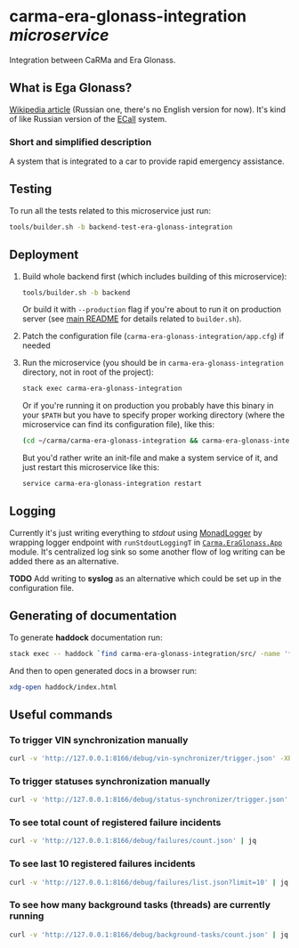 # carma-era-glonass-integration *microservice*

Integration between CaRMa and Era Glonass.

## What is Ega Glonass?

[Wikipedia article][wiki-eg] (Russian one, there's no English version for now).
It's kind of like Russian version of the [ECall][wiki-ecall] system.

### Short and simplified description

A system that is integrated to a car to provide rapid emergency assistance.

## Testing

To run all the tests related to this microservice just run:

```bash
tools/builder.sh -b backend-test-era-glonass-integration
```

## Deployment

1. Build whole backend first (which includes building of this microservice):

    ```bash
    tools/builder.sh -b backend
    ```

    Or build it with `--production` flag if you're about to run it on production
    server (see [main README](../README.md) for details related to
    `builder.sh`).

2. Patch the configuration file (`carma-era-glonass-integration/app.cfg`)
    if needed

3. Run the microservice (you should be in `carma-era-glonass-integration`
    directory, not in root of the project):

    ```bash
    stack exec carma-era-glonass-integration
    ```

    Or if you're running it on production you probably have this binary in your
    `$PATH` but you have to specify proper working directory (where the
    microservice can find its configuration file), like this:

    ```bash
    (cd ~/carma/carma-era-glonass-integration && carma-era-glonass-integration)
    ```

    But you'd rather write an init-file and make a system service of it, and
    just restart this microservice like this:

    ```bash
    service carma-era-glonass-integration restart
    ```

## Logging

Currently it's just writing everything to _stdout_ using
[MonadLogger][monad-logger] by wrapping logger endpoint with
`runStdoutLoggingT` in [`Carma.EraGlonass.App`](src/Carma/EraGlonass/App.hs)
module. It's centralized log sink so some another flow of log writing can be
added there as an alternative.

__TODO__ Add writing to **syslog** as an alternative which could be set up in
the configuration file.

## Generating of documentation

To generate **haddock** documentation run:

```bash
stack exec -- haddock `find carma-era-glonass-integration/src/ -name '*.hs' | xargs` --html --hyperlinked-source -o haddock
```

And then to open generated docs in a browser run:

```bash
xdg-open haddock/index.html
```

## Useful commands

### To trigger VIN synchronization manually

```bash
curl -v 'http://127.0.0.1:8166/debug/vin-synchronizer/trigger.json' -XPOST | jq
```

### To trigger statuses synchronization manually

```bash
curl -v 'http://127.0.0.1:8166/debug/status-synchronizer/trigger.json' -XPOST | jq
```

### To see total count of registered failure incidents

```bash
curl -v 'http://127.0.0.1:8166/debug/failures/count.json' | jq
```

### To see last 10 registered failures incidents

```bash
curl -v 'http://127.0.0.1:8166/debug/failures/list.json?limit=10' | jq
```

### To see how many background tasks (threads) are currently running

```bash
curl -v 'http://127.0.0.1:8166/debug/background-tasks/count.json' | jq
```

[wiki-eg]: https://ru.wikipedia.org/wiki/%D0%AD%D0%A0%D0%90-%D0%93%D0%9B%D0%9E%D0%9D%D0%90%D0%A1%D0%A1
[wiki-ecall]: https://en.wikipedia.org/wiki/ECall
[monad-logger]: https://hackage.haskell.org/package/monad-logger
